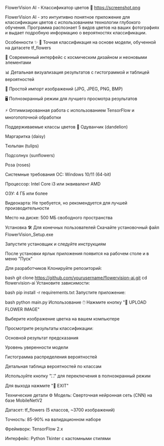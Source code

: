 FlowerVision AI - Классификатор цветов 🌸
https://screenshot.png

FlowerVision AI - это интуитивно понятное приложение для классификации цветов с использованием технологии глубокого обучения. Программа распознает 5 видов цветов на ваших фотографиях и выдает подробную информацию о вероятностях классификации.

Особенности ✨
🚀 Точная классификация на основе модели, обученной на датасете tf_flowers

🌈 Современный интерфейс с космическим дизайном и неоновыми элементами

📊 Детальная визуализация результатов с гистограммой и таблицей вероятностей

📁 Простой импорт изображений (JPG, JPEG, PNG, BMP)

🖥 Полноэкранный режим для лучшего просмотра результатов

⚡ Оптимизированная работа с использованием TensorFlow и многопоточной обработки

Поддерживаемые классы цветов 🌺
Одуванчик (dandelion)

Маргаритка (daisy)

Тюльпан (tulips)

Подсолнух (sunflowers)

Роза (roses)

Системные требования
ОС: Windows 10/11 (64-bit)

Процессор: Intel Core i3 или эквивалент AMD

ОЗУ: 4 ГБ или более

Видеокарта: Не требуется, но рекомендуется для лучшей производительности

Место на диске: 500 МБ свободного пространства

Установка 🛠️
Для конечных пользователей
Скачайте установочный файл FlowerVision_Setup.exe

Запустите установщик и следуйте инструкциям

После установки ярлык приложения появится на рабочем столе и в меню "Пуск"

Для разработчиков
Клонируйте репозиторий:

bash
git clone https://github.com/yourusername/flowervision-ai.git
cd flowervision-ai
Установите зависимости:

bash
pip install -r requirements.txt
Запустите приложение:

bash
python main.py
Использование 🖱️
Нажмите кнопку "📁 UPLOAD FLOWER IMAGE"

Выберите изображение цветка на вашем компьютере

Просмотрите результаты классификации:

Основной результат предсказания

Уровень уверенности модели

Гистограмма распределения вероятностей

Детальная таблица вероятностей по классам

Используйте кнопку "⛶" для переключения в полноэкранный режим

Для выхода нажмите "🚪 EXIT"

Технические детали ⚙️
Модель: Сверточная нейронная сеть (CNN) на базе MobileNetV2

Датасет: tf_flowers (5 классов, ~3700 изображений)

Точность: 85-90% на валидационном наборе

Фреймворк: TensorFlow 2.x

Интерфейс: Python Tkinter с кастомными стилями
